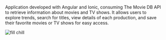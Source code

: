 Application developed with Angular and Ionic, consuming The Movie DB API to retrieve information about movies and TV shows. It allows users to explore trends, search for titles, view details of each production, and save their favorite movies or TV shows for easy access.

![fill chill](https://github.com/user-attachments/assets/f176c403-e492-474a-809c-81d02f23b6aa)
